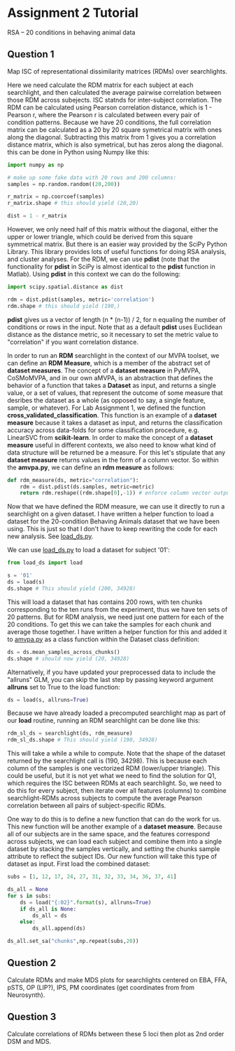 # Assignment 2 Tutorial

RSA – 20 conditions in behaving animal data

## Question 1

Map ISC of representational dissimilarity matrices (RDMs) over searchlights.

Here we need calculate the RDM matrix for each subject at each searchlight, and
then calculated the average pairwise correlation between those RDM across
subejects. ISC statnds for inter-subject correlation. The RDM can be calculated
using Pearson correlation distance, which is 1 - Pearson r, where the Pearson r
is calculated between every pair of condition patterns. Because we have 20
conditions, the full correlation matrix can be calculated as a 20 by 20 square
symetrical matrix with ones along the diagonal. Subtracting this matrix from
1 gives you a correlation distance matrix, which is also symetrical, but has
zeros along the diagonal. this can be done in Python using Numpy like this:

```python
import numpy as np

# make up some fake data with 20 rows and 200 columns:
samples = np.random.random((20,200))

r_matrix = np.coorcoef(samples)
r_matrix.shape # this should yield (20,20)

dist = 1 - r_matrix
```
However, we only need half of this matrix without the diagonal, either the upper
or lower triangle, which could be derived from this square symmetrical matrix.
But there is an easier way provided by the SciPy Python Library. This library
provides lots of useful functions for doing RSA analysis, and cluster analyses.
For the RDM, we can use **pdist** (note that the functionality for **pdist** in
SciPy is almost identical to the **pdist** function in Matlab). Using **pdist**
in this context we can do the following:

```python
import scipy.spatial.distance as dist

rdm = dist.pdist(samples, metric='correlation')
rdm.shape # this should yield (190,)
```
**pdist** gives us a vector of length (n * (n-1)) / 2, for n equaling the number
of conditions or rows in the input. Note that as a default **pdist** uses Euclidean
distance as the distance metric, so it necessary to set the metric value to
"correlation" if you want correlation distance. 

In order to run an **RDM** searchlight in the context of our MVPA toolset, we
can define an **RDM Measure**, which is a member of the abstract set of
**dataset measures**. The concept of a **dataset measure** in PyMVPA,
CoSMoMVPA, and in our own aMVPA, is an abstraction that defines the behavior of a
function that takes a **Dataset** as input, and returns a single value, or a set
of values, that represent the outcome of some measure that desribes the dataset
as a whole (as opposed to say, a single feature, sample, or whatever). For
Lab Assignment 1, we defined the function **cross_validated_classification**.
This function is an example of a **dataset measure** because it takes a dataset
as input, and returns the classification accuracy across data-folds for some
classification procedure, e.g. LinearSVC from **scikit-learn**. In order to make
the concept of a **dataset measure** useful in different contexts, we also need
to know what kind of data structure will be returned be a measure. For this
let's stipulate that any **dataset measure** returns values in the form of a
column vector. So within the **amvpa.py**, we can define an **rdm measure** as
follows:

```python
def rdm_measure(ds, metric="correlation"):
    rdm = dist.pdist(ds.samples, metric=metric)
    return rdm.reshape((rdm.shape[0],-1)) # enforce column vector output
```

Now that we have defined the RDM measure, we can use it directly to run a
searchlight on a given dataset. I have written a helper function to load a
dataset for the 20-condition Behaving Animals dataset that we have been using.
This is just so that I don't have to keep rewriting the code for each new
analysis. See [load_ds.py](https://github.com/andycon/mvpc/blob/master/code/load_ds.py).

We can use
[load_ds.py](https://github.com/andycon/mvpc/blob/master/code/load_ds.py) to
load a dataset for subject '01':

```python
from load_ds import load

s = '01'
ds = load(s)
ds.shape # This should yield (200, 34928)
```

This will load a dataset that has contains 200 rows, with ten chunks
corresponding to the ten runs from the experiment, thus we have ten sets of 20
patterns. But for RDM analysis, we need just one pattern for each of the 20
conditions. To get this we can take the samples for each chunk and average those
together. I have written a helper function for this and added it to
[amvpa.py](https://github.com/andycon/mvpc/blob/master/code/amvpa.py") as a
class function within the Dataset class definition:

```python
ds = ds.mean_samples_across_chunks()
ds.shape # should now yield (20, 34928)
```
Alternatively, if you have updated your preprocessed data to include the
"allruns" GLM, you can skip the last step by passing keyword argument
**allruns** set to True to the load function:

```python
ds = load(s, allruns=True)
```

Because we have already loaded a precomputed searchlight map as part of our
**load** routine, running an RDM searchlight can be done like this:

```python
rdm_sl_ds = searchlight(ds, rdm_measure)
rdm_sl_ds.shape # This should yield (190, 34928)
```

This will take a while a while to compute. Note that the shape of the dataset
returned by the searchlight call is (190, 34298). This is because each column of
the samples is one vectorized RDM (lower/upper triangle). This could be useful,
but it is not yet what we need to find the solution for Q1, which requires the
ISC between RDMs at each searchlight. So, we need to do this for every subject,
then iterate over all features (columns) to combine searchlight-RDMs across
subjects to compute the average Pearson correlation between all pairs of
subject-specific RDMs.

One way to do this is to define a new function that can do the work for us. This
new function will be another example of a **dataset measure**. Because all of
our subjects are in the same space, and the features correspond across subjects,
we can load each subject and combine them into a single dataset by stacking the
samples vertically, and setting the chunks sample attribute to reflect the
subject IDs. Our new function will take this type of dataset as input. First
load the combined dataset:

```python
subs = [1, 12, 17, 24, 27, 31, 32, 33, 34, 36, 37, 41] 

ds_all = None
for s in subs:
    ds = load("{:02}".format(s), allruns=True)
    if ds_all is None:
        ds_all = ds
    else:
        ds_all.append(ds)

ds_all.set_sa("chunks",np.repeat(subs,20))
```

 

## Question 2

Calculate RDMs and make MDS plots for searchlights centered on EBA, FFA, pSTS,
OP (LIP?), IPS, PM coordinates (get coordinates from from Neurosynth).

## Question 3

Calculate correlations of RDMs between these 5 loci then plot as 2nd order DSM
and MDS.

